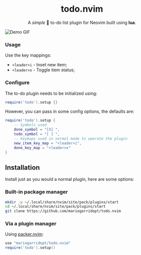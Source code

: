 <h1 align="center">
  todo.nvim
</h1>

<p align="center">A <i>simple</i> 🥸 to-do list plugin for Neovim built using <b>lua</b>.</p>

![Demo GIF](URL.gif)

### Usage

Use the key mappings:

- `<leader>i` - Inset new item;
- `<leader>x` - Toggle item status;


### Configure

The to-do plugin needs to be initialized using:

```lua
require('todo').setup {}
```

However, you can pass in some config options, the defaults are:

```lua
require('todo').setup {
    -- Symbols used
    done_symbol = "[X] ",
    todo_symbol = "[ ] ",
    -- keymaps used in normal mode to operate the plugin
    new_item_key_map = "<leader>i",
    done_key_map = "<leader>x"
}
```

## Installation

Install just as you would a normal plugin, here are some options:

### Built-in package manager

```bash
mkdir -p ~/.local/share/nvim/site/pack/plugins/start
cd ~/.local/share/nvim/site/pack/plugins/start
git clone https://github.com/mariogarridopt/todo.nvim
```

### Via a plugin manager

Using [packer.nvim](https://github.com/wbthomason/packer.nvim):

```lua
use "mariogarridopt/todo.nvim"
require('todo').setup()
```
